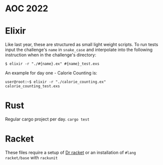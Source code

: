 # AOC 2022

# Elixir

Like last year, these are structured as small light weight scripts.
To run tests input the challenge's `name` in `snake_case` and interpolate into the following instruction when in the challenge's directory:

`$ elixir -r "./#{name}.ex" #{name}_test.exs`

An example for day one - Calorie Counting is:

`user@root:~$ elixir -r "./calorie_counting.ex" calorie_counting_test.exs`

# Rust

Regular cargo project per day. `cargo test`

# Racket 

These files require a setup of [Dr racket](https://docs.racket-lang.org/drracket/) or an installation of `#lang racket/base` with `rackunit`
